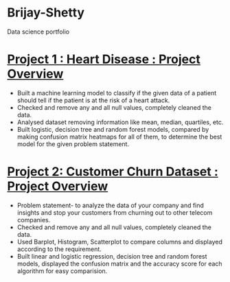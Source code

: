 # Brijay-Shetty
Data science portfolio

# [Project 1 : Heart Disease : Project Overview](https://brijayshetty.github.io/Brijay-Shetty/)

- Built a machine learning model to classify if the given data of a patient should tell if the patient is at the risk of a heart attack. 
- Checked and remove any and all null values, completely cleaned the data.
- Analysed dataset removing information like mean, median, quartiles, etc.
- Built logistic, decision tree and random forest models, compared by making confusion matrix heatmaps for all of them, to determine the best model for the given problem statement. 

# [Project 2: Customer Churn Dataset : Project Overview]()

- Problem statement- to analyze the data of your company and find insights and stop your customers from churning out to other telecom companies.
- Checked and remove any and all null values, completely cleaned the data.
- Used Barplot, Histogram, Scatterplot to compare columns and displayed according to the requirement.
- Built linear and logistic regression, decision tree and random forest models, displayed the confusion matrix and the accuracy score for each algorithm for easy comparision. 
